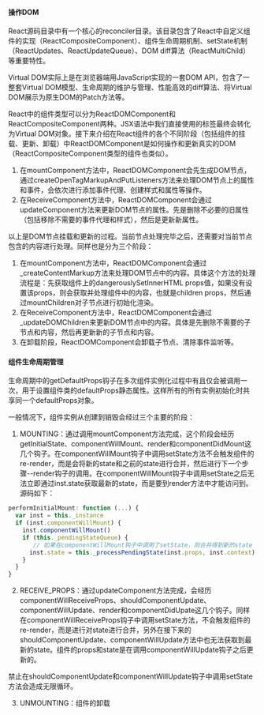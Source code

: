 #### 操作DOM

React源码目录中有一个核心的reconciler目录。该目录包含了React中自定义组件的实现（ReactCompositeComponent）、组件生命周期机制、setState机制（ReactUpdates、ReactUpdateQueue）、DOM diff算法（ReactMultiChild）等重要特性。

Virtual DOM实际上是在浏览器端用JavaScript实现的一套DOM API，包含了一整套Virtual DOM模型、生命周期的维护与管理、性能高效的diff算法、将Virtual DOM展示为原生DOM的Patch方法等。

React中的组件类型可以分为ReactDOMComponent和ReactCompositeComponent两种。JSX语法中我们直接使用的标签最终会转化为Virtual DOM对象。接下来介绍在React组件的各个不同阶段（包括组件的挂载、更新、卸载）中ReactDOMComponent是如何操作和更新真实的DOM（ReactCompositeComponent类型的组件也类似）。

1. 在mountComponent方法中，ReactDOMComponent会先生成DOM节点，通过createOpenTagMarkupAndPutListeners方法来处理DOM节点上的属性和事件，会依次进行添加事件代理、创建样式和属性等操作。
2. 在ReceiveComponent方法中，ReactDOMComponent会通过updateComponent方法来更新DOM节点的属性。先是删除不必要的旧属性（包括移除不需要的事件代理和样式），然后是更新新属性。

以上是DOM节点挂载和更新的过程。当前节点处理完毕之后，还需要对当前节点包含的内容进行处理。同样也是分为三个阶段：

1. 在mountComponent方法中，ReactDOMComponent会通过_createContentMarkup方法来处理DOM节点中的内容。具体这个方法的处理流程是：先获取组件上的dangerouslySetInnerHTML props值，如果没有设置该props，则会获取并处理组件中的内容，也就是children props，然后通过mountChildren对子节点进行初始化渲染。
2. 在ReceiveComponent方法中，ReactDOMComponent会通过_updateDOMChildren来更新DOM节点中的内容。具体是先删除不需要的子节点和内容，然后再更新新的子节点和内容。
3. 在卸载阶段，ReactDOMComponent会卸载子节点、清除事件监听等。

#### 组件生命周期管理

生命周期中的getDefaultProps钩子在多次组件实例化过程中有且仅会被调用一次，用于设置组件类的defaultProps静态属性。这样所有的所有实例初始化时共享同一个defaultProps对象。

一般情况下，组件实例从创建到销毁会经过三个主要的阶段：
1. MOUNTING：通过调用mountComponent方法完成，这个阶段会经历getInitialState、componentWillMount、render和componentDidMount这几个钩子。在componentWillMount钩子中调用setState方法不会触发组件的re-render，而是会将新的state和之前的state进行合并，然后进行下一个步骤--render钩子的调用。在componentWillMount钩子中调用setState之后无法立即通过inst.state获取最新的state，而是要到render方法中才能访问到。源码如下：

```javascript
performInitialMount: function (...) {
  var inst = this._instance
  if (inst.componentWillMount) {
    inst.componentWillMount()
    if (this._pendingStateQueue) {
       // 如果在componentWillMount钩子中调用了setState，则合并得到新的state
      inst.state = this._processPendingState(inst.props, inst.context)
    }
  }
}
```

2. RECEIVE_PROPS：通过updateComponent方法完成，会经历componentWillReceiveProps、shouldComponentUpdate、componentWillUpdate、render和componentDidUpate这几个钩子。同样在componentWillReceiveProps钩子中调用setState方法，不会触发组件的re-render，而是进行对state进行合并，另外在接下来的shouldComponentUpdate、componentWillUpdate方法中也无法获取到最新的state。组件的props和state是在调用componentWillUpdate钩子之后更新的。

禁止在shouldComponentUpdate和componentWillUpdate钩子中调用setState方法会造成无限循环。

3. UNMOUNTING：组件的卸载